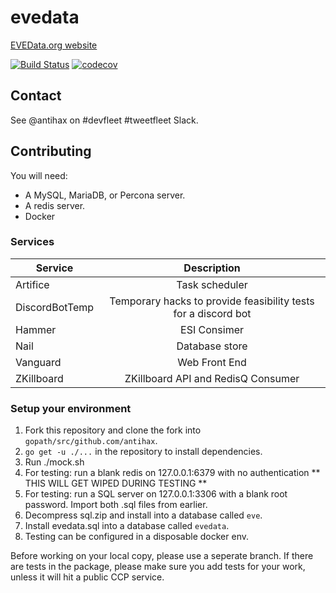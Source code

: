 # evedata


[EVEData.org website](https://www.evedata.org)

[![Build Status](https://travis-ci.org/antihax/evedata.svg?branch=master)](https://travis-ci.org/antihax/evedata)
[![codecov](https://codecov.io/gh/antihax/evedata/branch/master/graph/badge.svg)](https://codecov.io/gh/antihax/evedata)

## Contact
See @antihax on #devfleet #tweetfleet Slack.

## Contributing

You will need:

- A MySQL, MariaDB, or Percona server.
- A redis server.
- Docker

### Services

| Service        | Description | 
| ------------- |:-------------:| 
| Artifice      | Task scheduler | 
| DiscordBotTemp    | Temporary hacks to provide feasibility tests for a discord bot | 
| Hammer | ESI Consimer |  
| Nail | Database store |  
| Vanguard | Web Front End|  
| ZKillboard | ZKillboard API and RedisQ Consumer |  


### Setup your environment

1. Fork this repository and clone the fork into `gopath/src/github.com/antihax`.
2. `go get -u ./...` in the repository to install dependencies.
3. Run ./mock.sh
4. For testing: run a blank redis on 127.0.0.1:6379 with no authentication ** THIS WILL GET WIPED DURING TESTING **
5. For testing: run a SQL server on 127.0.0.1:3306 with a blank root password. Import both .sql files from earlier.
6. Decompress sql.zip and install into a database called `eve`.
7. Install evedata.sql into a database called `evedata`.
8. Testing can be configured in a disposable docker env.

Before working on your local copy, please use a seperate branch.
If there are tests in the package, please make sure you add tests for your work, unless it will hit a public CCP service.